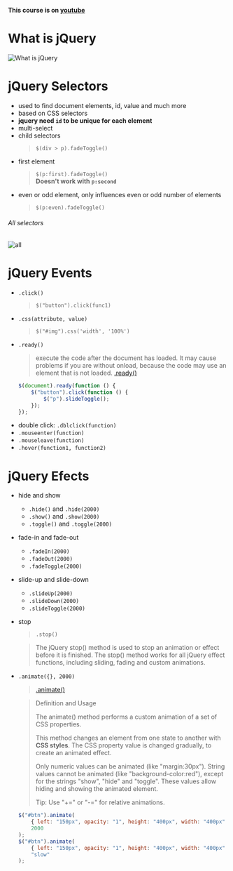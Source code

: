 **This course is on [youtube](https://www.youtube.com/watch?v=QhQ4m5g2fhA)**

# What is jQuery

![What is jQuery]()

# jQuery Selectors

-   used to find document elements, id, value and much more
-   based on CSS selectors
-   **jquery need `id` to be unique for each element**
-   multi-select
-   child selectors
    > `$(div > p).fadeToggle()`
-   first element
    > `$(p:first).fadeToggle()`  
    > **Doesn't work with `p:second`**
-   even or odd element, only influences even or odd number of elements
    > `$(p:even).fadeToggle()`

###### All selectors

![all](img/selectors_all.png)

# jQuery Events

-   `.click()`
    > `$("button").click(func1)`
-   `.css(attribute, value)`
    > `$("#img").css('width', '100%')`
-   `.ready()`
    > execute the code after the document has loaded. It may cause problems if you are without onload, because the code may use an element that is not loaded.
    > [.ready()](https://www.w3schools.com/jquery/event_ready.asp)
    ```js
    $(document).ready(function () {
        $("button").click(function () {
            $("p").slideToggle();
        });
    });
    ```
-   double click: `.dblclick(function)`
-   `.mouseenter(function)`
-   `.mouseleave(function)`
-   `.hover(function1, function2)`

# jQuery Efects

-   hide and show
    -   `.hide()` and `.hide(2000)`
    -   `.show()` and `.show(2000)`
    -   `.toggle()` and `.toggle(2000)`
-   fade-in and fade-out
    -   `.fadeIn(2000)`
    -   `.fadeOut(2000)`
    -   `.fadeToggle(2000)`
-   slide-up and slide-down
    -   `.slideUp(2000)`
    -   `.slideDown(2000)`
    -   `.slideToggle(2000)`
-   stop

    > `.stop()`

    > The jQuery stop() method is used to stop an animation or effect before it is finished. The stop() method works for all jQuery effect functions, including sliding, fading and custom animations.

-   `.animate({}, 2000)`

    > [.animate()](https://www.w3schools.com/jquery/eff_animate.asp)

    > Definition and Usage
    >
    > The animate() method performs a custom animation of a set of CSS properties.
    >
    > This method changes an element from one state to another with **CSS styles**. The CSS property value is changed gradually, to create an animated effect.
    >
    > Only numeric values can be animated (like "margin:30px"). String values cannot be animated (like "background-color:red"), except for the strings "show", "hide" and "toggle". These values allow hiding and showing the animated element.
    >
    > Tip: Use "+=" or "-=" for relative animations.

    ```js
    $("#btn").animate(
        { left: "150px", opacity: "1", height: "400px", width: "400px" },
        2000
    );
    $("#btn").animate(
        { left: "150px", opacity: "1", height: "400px", width: "400px" },
        "slow"
    );
    ```
